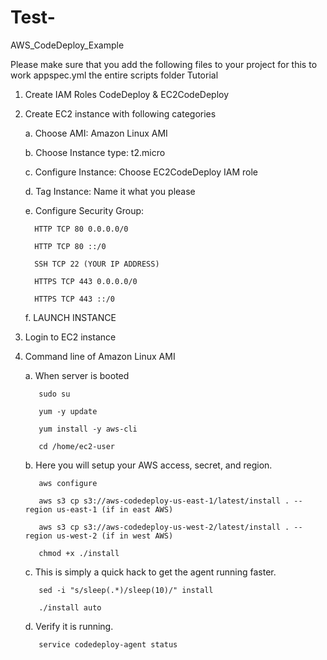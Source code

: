 # Test-
AWS_CodeDeploy_Example

Please make sure that you add the following files to your project for this to work 
     appspec.yml 
     the entire scripts folder 
Tutorial 

1. Create IAM Roles 
CodeDeploy & EC2CodeDeploy 
2. Create EC2 instance with following categories 

     a. Choose AMI: Amazon Linux AMI 

     b. Choose Instance type: t2.micro 

     c. Configure Instance: Choose EC2CodeDeploy IAM role 

     d. Tag Instance: Name it what you please 

     e. Configure Security Group: 

         HTTP TCP 80 0.0.0.0/0 

         HTTP TCP 80 ::/0 

         SSH TCP 22 (YOUR IP ADDRESS) 

         HTTPS TCP 443 0.0.0.0/0 

         HTTPS TCP 443 ::/0 

     f. LAUNCH INSTANCE 

3. Login to EC2 instance 

4. Command line of Amazon Linux AMI 

     a. When server is booted 

          sudo su 

          yum -y update 

          yum install -y aws-cli 

          cd /home/ec2-user 

     b. Here you will setup your AWS access, secret, and region. 

          aws configure 

          aws s3 cp s3://aws-codedeploy-us-east-1/latest/install . --region us-east-1 (if in east AWS) 

          aws s3 cp s3://aws-codedeploy-us-west-2/latest/install . --region us-west-2 (if in west AWS) 

          chmod +x ./install 

     c. This is simply a quick hack to get the agent running faster. 

          sed -i "s/sleep(.*)/sleep(10)/" install 

          ./install auto 

     d. Verify it is running. 

          service codedeploy-agent status
